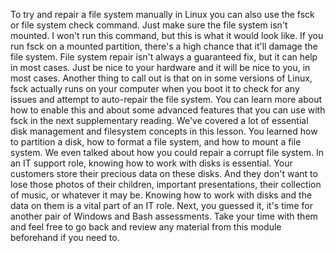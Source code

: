 To try and repair a file system manually in Linux you can also use the fsck or
file system check command. Just make sure the file system isn't mounted. I won't
run this command, but this is what it would look like. If you run fsck on a
mounted partition, there's a high chance that it'll damage the file system. File
system repair isn't always a guaranteed fix, but it can help in most cases. Just
be nice to your hardware and it will be nice to you, in most cases. Another
thing to call out is that on in some versions of Linux, fsck actually runs on
your computer when you boot it to check for any issues and attempt to
auto-repair the file system. You can learn more about how to enable this and
about some advanced features that you can use with fsck in the next
supplementary reading. We've covered a lot of essential disk management and
filesystem concepts in this lesson. You learned how to partition a disk, how to
format a file system, and how to mount a file system. We even talked about how
you could repair a corrupt file system. In an IT support role, knowing how to
work with disks is essential. Your customers store their precious data on these
disks. And they don't want to lose those photos of their children, important
presentations, their collection of music, or whatever it may be. Knowing how to
work with disks and the data on them is a vital part of an IT role. Next, you
guessed it, it's time for another pair of Windows and Bash assessments. Take
your time with them and feel free to go back and review any material from this
module beforehand if you need to.